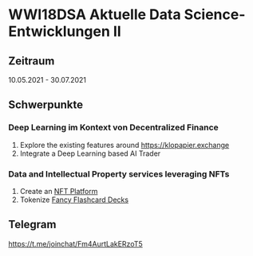 # WWI18DSA Aktuelle Data Science-Entwicklungen II

## Zeitraum
10.05.2021 - 30.07.2021

## Schwerpunkte
### Deep Learning im Kontext von Decentralized Finance
1. Explore the existing features around https://klopapier.exchange
2. Integrate a Deep Learning based AI Trader

### Data and Intellectual Property services leveraging NFTs
1. Create an [NFT Platform](https://www.youtube.com/watch?v=WsZyb2T83lo) 
2. Tokenize [Fancy Flashcard Decks](https://github.com/fancy-flashcard/ffc/blob/master/README.md)

## Telegram
https://t.me/joinchat/Fm4AurtLakERzoT5
